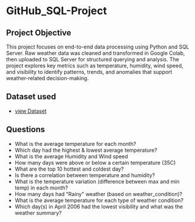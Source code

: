 # GitHub_SQL-Project
## Project Objective
This project focuses on end-to-end data processing using Python and SQL Server. Raw weather data was cleaned and transformed in Google Colab, then uploaded to SQL Server for structured querying and analysis. The project explores key metrics such as temperature, humidity, wind speed, and visibility to identify patterns, trends, and anomalies that support weather-related decision-making.

## Dataset used
- <a href="https://github.com/gomathimurthi199930/GitHub_SQL-Project/blob/main/WeatherHistory.csv"> view Dataset</a>

## Questions
- What is the average temperature for each month?
-  Which day had the highest & lowest average temperature?
-  What is the average Humidity and Wind speed
-  How many days were above or below a certain temperature (35C)
-  What are the top 10 hottest and coldest day?
-  Is there a correlation between temperature and humidity?
-  What is the temperature variation (difference between max and min temp) in each month?
-  How many days had "Rainy" weather (based on weather_condition)?
-  What is the average temperature for each type of weather condition?
- Which day(s) in April 2006 had the lowest visibility and what was the weather summary?
